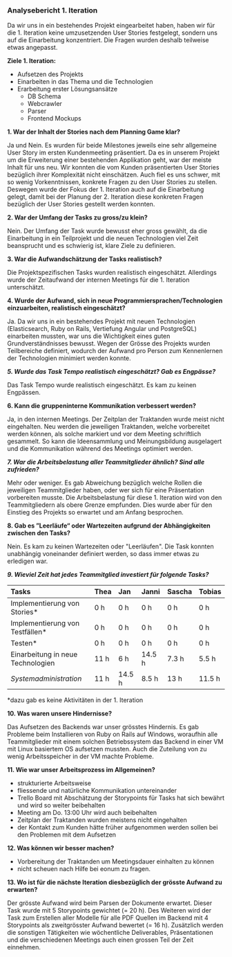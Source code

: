 ### Analysebericht 1. Iteration

Da wir uns in ein bestehendes Projekt eingearbeitet haben, haben wir für die 1. Iteration keine umzusetzenden User Stories festgelegt, sondern uns auf die Einarbeitung konzentriert. Die Fragen wurden deshalb teilweise etwas angepasst.

**Ziele 1. Iteration:**
* Aufsetzen des Projekts
* Einarbeiten in das Thema und die Technologien
* Erarbeitung erster Lösungsansätze
  * DB Schema
  * Webcrawler
  * Parser
  * Frontend Mockups

**1. War der Inhalt der Stories nach dem Planning Game klar?**

Ja und Nein. Es wurden für beide Milestones jeweils eine sehr
allgemeine User Story im ersten Kundenmeeting präsentiert.
Da es in unserem Projekt um die Erweiterung einer bestehenden
Applikation geht, war der meiste Inhalt für uns neu.
Wir konnten die vom Kunden präsentierten User Stories bezüglich ihrer
Komplexität nicht einschätzen. Auch fiel es uns schwer,
mit so wenig Vorkenntnissen, konkrete Fragen zu den User Stories zu 
stellen. Deswegen wurde der Fokus der 1. Iteration auch auf 
die Einarbeitung gelegt, damit bei der Planung der 2. Iteration 
diese konkreten Fragen bezüglich der User Stories gestellt werden konnten.

**2. War der Umfang der Tasks zu gross/zu klein?**

Nein. Der Umfang der Task wurde bewusst eher gross gewählt, da die Einarbeitung in ein Teilprojekt und die neuen Technologien viel Zeit beansprucht und es schwierig ist, klare Ziele zu definieren.

**3. War die Aufwandschätzung der Tasks realistisch?**

Die Projektspezifischen Tasks wurden realistisch eingeschätzt. Allerdings wurde der Zeitaufwand der internen Meetings für die 1. Iteration unterschätzt.

**4. Wurde der Aufwand, sich in neue Programmiersprachen/Technologien einzuarbeiten, realistisch eingeschätzt?**

Ja. Da wir uns in ein bestehendes Projekt mit neuen Technologien 
(Elasticsearch, Ruby on Rails, Vertiefung Angular und PostgreSQL) einarbeiten mussten, war uns die Wichtigkeit eines guten Grundverständnisses bewusst. Wegen der Grösse des Projekts wurden Teilbereiche definiert, wodurch der Aufwand pro Person zum Kennenlernen der Technologien minimiert werden konnte.

***5. Wurde das Task Tempo realistisch eingeschätzt? Gab es Engpässe?***

Das Task Tempo wurde realistisch eingeschätzt. Es kam zu keinen Engpässen.

**6. Kann die gruppeninterne Kommunikation verbessert werden?**

Ja, in den internen Meetings. Der Zeitplan der Traktanden wurde meist nicht eingehalten. Neu werden die jeweiligen Traktanden, welche vorbereitet werden können, als solche markiert und vor dem Meeting schriftlich gesammelt. So kann die Ideensammlung und Meinungsbildung ausgelagert und die Kommunikation während des Meetings optimiert werden.

***7. War die Arbeitsbelastung aller Teammitglieder ähnlich? Sind alle zufrieden?***

Mehr oder weniger. Es gab Abweichung bezüglich welche Rollen die jeweiligen Teammitglieder haben, oder wer sich für eine Präsentation vorbereiten musste. Die Arbeitsbelastung für diese 1. Iteration wird von den Teammitgliedern als obere Grenze empfunden. Dies wurde aber für den Einstieg des Projekts so erwartet und am Anfang besprochen.

**8. Gab es ”Leerläufe“ oder Wartezeiten aufgrund der Abhängigkeiten zwischen den Tasks?**

Nein. Es kam zu keinen Wartezeiten oder "Leerläufen". Die Task konnten unabhängig voneinander definiert werden, so dass immer etwas zu erledigen war.

***9. Wieviel Zeit hat jedes Teammitglied investiert für folgende Tasks?***

| Tasks | Thea | Jan | Janni | Sascha | Tobias |
| :----- | :-------------------------- | :----------|:-----------|:-----------|:-----------|
| Implementierung von Stories* | 0 h | 0 h | 0 h | 0 h | 0 h |
| Implementierung von Testfällen* | 0 h | 0 h | 0 h | 0 h | 0 h |
| Testen* | 0 h | 0 h | 0 h | 0 h | 0 h |
| Einarbeitung in neue Technologien | 11 h | 6 h | 14.5 h | 7.3 h | 5.5 h |
| *Systemadministration* | 11 h | 14.5 h | 8.5 h | 13 h | 11.5 h |
  
*dazu gab es keine Aktivitäten in der 1. Iteration

**10. Was waren unsere Hindernisse?**

Das Aufsetzen des Backends war unser grösstes Hindernis. 
Es gab Probleme beim Installieren von Ruby on Rails auf 
Windows, woraufhin alle Teammitglieder mit einem solchen Betriebssystem
das Backend in einer VM mit Linux basiertem OS aufsetzen mussten. Auch die Zuteilung von zu wenig Arbeitsspeicher in der VM machte Probleme.

**11. Wie war unser Arbeitsprozess im Allgemeinen?**
* strukturierte Arbeitsweise
* fliessende und natürliche Kommunikation untereinander
* Trello Board mit Abschätzung der Storypoints für Tasks hat sich bewährt und wird so weiter beibehalten
* Meeting am Do. 13:00 Uhr wird auch beibehalten
* Zeitplan der Traktanden wurden meistens nicht eingehalten
* der Kontakt zum Kunden hätte früher aufgenommen werden sollen bei 
  den Problemen mit dem Aufsetzen

**12. Was können wir besser machen?**
* Vorbereitung der Traktanden um Meetingsdauer einhalten zu können
* nicht scheuen nach Hilfe bei eonum zu fragen.

**13. Wo ist für die nächste Iteration diesbezüglich der grösste Aufwand zu erwarten?**

Der grösste Aufwand wird beim Parsen der Dokumente erwartet. Dieser Task wurde mit 5 Storypoints gewichtet (= 20 h). Des Weiteren wird der Task zum Erstellen aller Modelle für alle PDF Quellen im Backend mit 4 Storypoints als zweitgrösster Aufwand bewertet (= 16 h). Zusätzlich werden die sonstigen Tätigkeiten wie wöchentliche Deliverables, Präsentationen und die verschiedenen Meetings auch einen grossen Teil der Zeit einnehmen.

 
